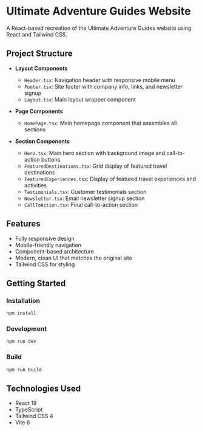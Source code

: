 # Ultimate Adventure Guides Website

A React-based recreation of the Ultimate Adventure Guides website using React and Tailwind CSS.

## Project Structure

- **Layout Components**
  - `Header.tsx`: Navigation header with responsive mobile menu
  - `Footer.tsx`: Site footer with company info, links, and newsletter signup
  - `Layout.tsx`: Main layout wrapper component

- **Page Components**
  - `HomePage.tsx`: Main homepage component that assembles all sections

- **Section Components**
  - `Hero.tsx`: Main hero section with background image and call-to-action buttons
  - `FeaturedDestinations.tsx`: Grid display of featured travel destinations
  - `FeaturedExperiences.tsx`: Display of featured travel experiences and activities
  - `Testimonials.tsx`: Customer testimonials section
  - `Newsletter.tsx`: Email newsletter signup section
  - `CallToAction.tsx`: Final call-to-action section

## Features

- Fully responsive design
- Mobile-friendly navigation
- Component-based architecture
- Modern, clean UI that matches the original site
- Tailwind CSS for styling

## Getting Started

### Installation

```bash
npm install
```

### Development

```bash
npm run dev
```

### Build

```bash
npm run build
```

## Technologies Used

- React 19
- TypeScript
- Tailwind CSS 4
- Vite 6